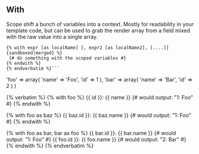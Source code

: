 ## With

Scope shift a bunch of variables into a context. Mostly for readability in your template code, but can be used to grab the render array from a field mixed with the raw value into a single array.

```{% verbatim %}
{% with expr [as localName] [, expr2 [as localName2], [....]]  {sandboxed|merged} %}
 {# do something with the scoped variables #}
{% endwith %}
{% endverbatim %}```

```
'foo' => array(
    'name' => 'Foo',
    'id'   => 1
    ),
'bar' => array(
    'name' => 'Bar',
    'id'   => 2
    )
)

{% verbatim %}
{% with foo %}
    {{ id }}: {{ name }} {# would output: "1: Foo" #}
{% endwith %}

{% with foo as baz %}
    {{ baz.id }}: {{ baz.name }} {# would output: "1: Foo" #}
{% endwith %}

{% with foo as bar, bar as foo %}
    {{ bar.id }}: {{ bar.name }} {# would output: "1: Foo" #}
    {{ foo.id }}: {{ foo.name }} {# would output: "2: Bar" #}
{% endwith %}
{% endverbatim %}
```